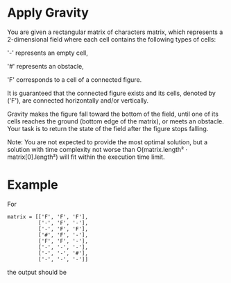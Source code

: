 # Apply Gravity
You are given a rectangular matrix of characters matrix, which represents a 2-dimensional field where each cell contains the following types of cells:

'-' represents an empty cell,

'#' represents an obstacle,

'F' corresponds to a cell of a connected figure.

It is guaranteed that the connected figure exists and its cells, denoted by ('F'), are connected horizontally and/or vertically.

Gravity makes the figure fall toward the bottom of the field, until one of its cells reaches the ground (bottom edge of the matrix), or meets an obstacle. Your task is to return the state of the field after the figure stops falling.

Note: You are not expected to provide the most optimal solution, but a solution with time complexity not worse than
O(matrix.length² · matrix[0].length²) will fit within the execution time limit.

# Example
For

```
matrix = [['F', 'F', 'F'],
          ['-', 'F', '-'],
          ['-', 'F', 'F'],
          ['#', 'F', '-'],
          ['F', 'F', '-'],
          ['-', '-', '-'],
          ['-', '-', '#'],
          ['-', '-', '-']]
```


the output should be